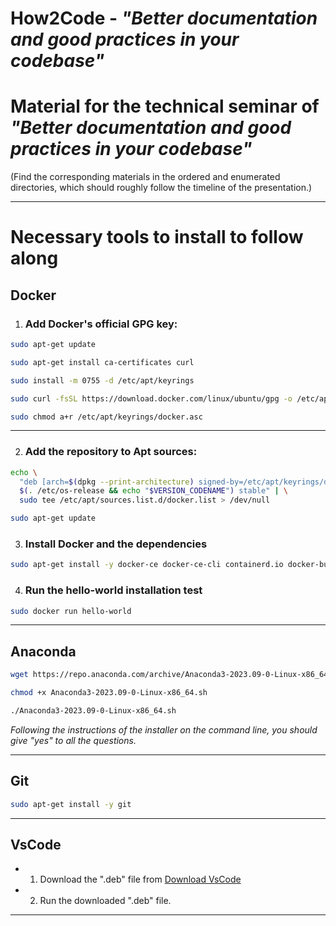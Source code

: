 How2Code - *"Better documentation and good practices in your codebase"*
========

# Material for the technical seminar of *"Better documentation and good practices in your codebase"*
(Find the corresponding materials in the ordered and enumerated directories, which should roughly follow the timeline of the presentation.)

---

# Necessary tools to install to follow along

## Docker

1. ### Add Docker's official GPG key:

```bash
sudo apt-get update
```

```bash
sudo apt-get install ca-certificates curl
```

```bash
sudo install -m 0755 -d /etc/apt/keyrings
```

```bash
sudo curl -fsSL https://download.docker.com/linux/ubuntu/gpg -o /etc/apt/keyrings/docker.asc
```

```bash
sudo chmod a+r /etc/apt/keyrings/docker.asc
```

---

2. ### Add the repository to Apt sources:

```bash
echo \
  "deb [arch=$(dpkg --print-architecture) signed-by=/etc/apt/keyrings/docker.asc] https://download.docker.com/linux/ubuntu \
  $(. /etc/os-release && echo "$VERSION_CODENAME") stable" | \
  sudo tee /etc/apt/sources.list.d/docker.list > /dev/null
```

```bash
sudo apt-get update
```

3. ### Install Docker and the dependencies
```bash
sudo apt-get install -y docker-ce docker-ce-cli containerd.io docker-buildx-plugin docker-compose-plugin
```

4. ### Run the hello-world installation test
```bash
sudo docker run hello-world
```

---

## Anaconda

```bash
wget https://repo.anaconda.com/archive/Anaconda3-2023.09-0-Linux-x86_64.sh
```

```bash
chmod +x Anaconda3-2023.09-0-Linux-x86_64.sh
```

```bash
./Anaconda3-2023.09-0-Linux-x86_64.sh
```

*Following the instructions of the installer on the command line, you should give "yes" to all the questions.*

---

## Git

```bash
sudo apt-get install -y git
```

---

## VsCode

- 1. Download the ".deb" file from [Download VsCode](https://code.visualstudio.com/)
- 2. Run the downloaded ".deb" file.

---


